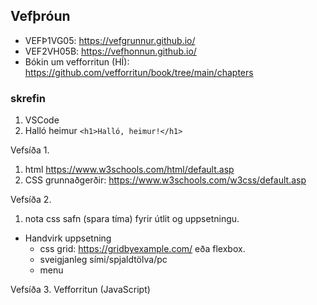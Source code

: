 ## Vefþróun

- VEFÞ1VG05: https://vefgrunnur.github.io/
- VEF2VH05B: https://vefhonnun.github.io/
- Bókin um vef­forritun (HÍ): https://github.com/vefforritun/book/tree/main/chapters


### skrefin

1. VSCode
1. Halló heimur `<h1>Halló, heimur!</h1>`  

Vefsíða 1.
1. html https://www.w3schools.com/html/default.asp
1. CSS grunnaðgerðir: https://www.w3schools.com/w3css/default.asp

Vefsíða 2.
1. nota css safn (spara tíma) fyrir útlit og uppsetningu.
  - Handvirk uppsetning 
     - css grid: https://gridbyexample.com/  eða flexbox.
     - sveigjanleg sími/spjaldtölva/pc
     - menu 

Vefsíða 3. Vefforritun (JavaScript)
